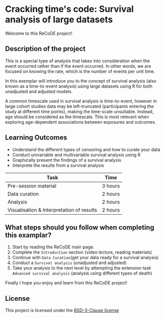 # Cracking time's code: Survival analysis of large datasets

Welcome to this ReCoDE project!

## Description of the project

This is a special type of analysis that takes into consideration when the event occurred rather than if the event occurred. In other words, we are focused on knowing the rate, which is the number of events per unit time. 

In this exemplar will introduce you to the concept of survival analysis (also known as a time-to-event analysis) using large datasets using R for both unadjusted and adjusted models.

A common timescale used in survival analysis is time-to-event, however in large cohort studies data may be left-truncated (participants entering the study at different time points), making the time-scale unsuitable. Instead, age should be considered as the timescale. This is most relevant when exploring age-dependent associations between exposures and outcomes.


## Learning Outcomes

- Understand the different types of censoring and how to curate your data 
- Conduct univariable and multivariable survival analysis using R
- Graphically present the findings of a survival analysis
- Interprete the results from a survival analysis

<!-- How long should they spend reading and practising using your Code.
Provide your best estimate -->

| Task       | Time    |
| ---------- | ------- |
| Pre-session material| 3 hours |
| Data curation| 2 hours |
| Analysis | 2 hours |
| Visualisation & Interpretation of results| 2 hours |


## What steps should you follow when completing this examplar?

1. Start by reading the ReCoDE main page.
2. Complete the `Introduction` section (video lecture, reading materials)
3. Continue with `Data Curation`(get your data ready for a survival analysis)
4. Conduct a `Survival analysis` (unadjusted and adjusted)
5. Take your analysis to the next level by attempting the extension task `Advanced survival analysis` (analysis using different types of death)


Finally I hope you enjoy and learn from this ReCoDE project!

## License

This project is licensed under the [BSD-3-Clause license](LICENSE.md)
